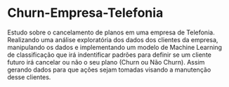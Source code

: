 # Churn-Empresa-Telefonia

Estudo sobre o cancelamento de planos em uma empresa de Telefonia. Realizando uma análise exploratória dos dados dos clientes da empresa, manipulando os dados e  implementando um modelo de Machine Learning de classificação que irá indentificar padrões para definir se um cliente futuro irá cancelar ou não o seu plano (Churn ou Não Churn). Assim gerando dados para que ações sejam tomadas visando a manutenção desse clientes.
